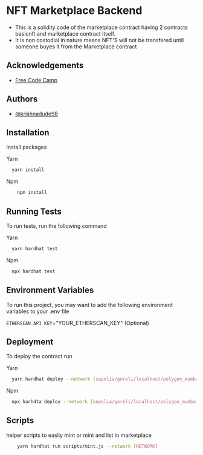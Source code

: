# NFT Marketplace Backend

-   This is a solidity code of the marketplace contract having 2 contracts basicnft and marketplace contract itself.
-   It is non costodial in nature means NFT'S will not be transfered until someone buyes it from the Marketplace contract

## Acknowledgements

-   [Free Code Camp](https://www.freecodecamp.org/)

## Authors

-   [@krishnadude98](https://www.github.com/krishnadude98)

## Installation

Install packages

Yarn

```bash
  yarn install
```

Npm

```bash
    npm install
```

## Running Tests

To run tests, run the following command

Yarn

```bash
  yarn hardhat test
```

Npm

```bash
  npx hardhat test
```

## Environment Variables

To run this project, you may want to add the following environment variables to your .env file

`ETHERSCAN_API_KEY`="YOUR_ETHERSCAN_KEY" (Optional)

## Deployment

To deploy the contract run

Yarn

```bash
  yarn hardhat deploy --network [sepolia/goreli/localhost/polygon_mumbai]
```

Npm

```bash
  npx harhdta deploy --network [sepolia/goreli/localhost/polygon_mumbai]
```

## Scripts

helper scripts to easily mint or mint and list in marketplace

```bash
    yarn hardhat run scripts/mint.js --network [NETWORK]
```
